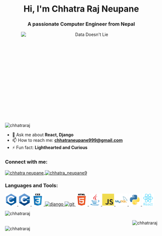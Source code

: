 <h1 align="center">Hi, I'm Chhatra Raj Neupane</h1>
<h3 align="center">A passionate Computer Engineer from Nepal</h3>

<p align="center">
  <img src="https://user-images.githubusercontent.com/55389276/140866485-8fb1c876-9a8f-4d6a-98dc-08c4981eaf70.gif" align="right" alt="Data Doesn't Lie" width="451" height="300" />
</p>

<p align="left">
  <img src="https://komarev.com/ghpvc/?username=chhatraraj&label=Profile%20views&color=0e75b6&style=flat" alt="chhatraraj" />
</p>

- 💬 Ask me about **React, Django**
- 📫 How to reach me: **chhatraneupane999@gmail.com**
- ⚡ Fun fact: **Lighthearted and Curious**

<h3 align="left">Connect with me:</h3>
<p align="left">
  <a href="https://www.linkedin.com/in/chhatra-neupane" target="blank">
    <img align="center" src="https://raw.githubusercontent.com/rahuldkjain/github-profile-readme-generator/master/src/images/icons/Social/linked-in-alt.svg" alt="chhatra neupane" height="30" width="40" />
  </a>
  <a href="https://instagram.com/chhatra_neupane9" target="blank">
    <img align="center" src="https://raw.githubusercontent.com/rahuldkjain/github-profile-readme-generator/master/src/images/icons/Social/instagram.svg" alt="chhatra_neupane9" height="30" width="40" />
  </a>
</p>

<h3 align="left">Languages and Tools:</h3>
<p align="left">
  <a href="https://www.cprogramming.com/" target="_blank" rel="noreferrer"> <img src="https://raw.githubusercontent.com/devicons/devicon/master/icons/c/c-original.svg" alt="c" width="40" height="40"/> </a> <a href="https://www.w3schools.com/cpp/" target="_blank" rel="noreferrer"> <img src="https://raw.githubusercontent.com/devicons/devicon/master/icons/cplusplus/cplusplus-original.svg" alt="cplusplus" width="40" height="40"/> </a> <a href="https://www.w3schools.com/css/" target="_blank" rel="noreferrer"> <img src="https://raw.githubusercontent.com/devicons/devicon/master/icons/css3/css3-original-wordmark.svg" alt="css3" width="40" height="40"/> </a> <a href="https://www.djangoproject.com/" target="_blank" rel="noreferrer"> <img src="https://cdn.worldvectorlogo.com/logos/django.svg" alt="django" width="40" height="40"/> </a> <a href="https://git-scm.com/" target="_blank" rel="noreferrer"> <img src="https://www.vectorlogo.zone/logos/git-scm/git-scm-icon.svg" alt="git" width="40" height="40"/> </a> <a href="https://www.w3.org/html/" target="_blank" rel="noreferrer"> <img src="https://raw.githubusercontent.com/devicons/devicon/master/icons/html5/html5-original-wordmark.svg" alt="html5" width="40" height="40"/> </a> <a href="https://www.java.com" target="_blank" rel="noreferrer"> <img src="https://raw.githubusercontent.com/devicons/devicon/master/icons/java/java-original.svg" alt="java" width="40" height="40"/> </a> <a href="https://developer.mozilla.org/en-US/docs/Web/JavaScript" target="_blank" rel="noreferrer"> <img src="https://raw.githubusercontent.com/devicons/devicon/master/icons/javascript/javascript-original.svg" alt="javascript" width="40" height="40"/> </a> <a href="https://www.mysql.com/" target="_blank" rel="noreferrer"> <img src="https://raw.githubusercontent.com/devicons/devicon/master/icons/mysql/mysql-original-wordmark.svg" alt="mysql" width="40" height="40"/> </a> <a href="https://www.python.org" target="_blank" rel="noreferrer"> <img src="https://raw.githubusercontent.com/devicons/devicon/master/icons/python/python-original.svg" alt="python" width="40" height="40"/> </a> <a href="https://reactjs.org/" target="_blank" rel="noreferrer"> <img src="https://raw.githubusercontent.com/devicons/devicon/master/icons/react/react-original-wordmark.svg" alt="react" width="40" height="40"/> </a> 
</p>

<p>
  <img src="https://github-readme-stats.vercel.app/api/top-langs?username=chhatraraj&show_icons=true&locale=en&layout=compact" alt="chhatraraj" />
</p>
<p align="right">
  &nbsp;<img style="margin-top: -39px;" src="https://github-readme-stats.vercel.app/api?username=chhatraraj&show_icons=true&locale=en" alt="chhatraraj" />
</p>

<p>
  <img align="center" style="margin-top: -27px;" src="https://github-readme-streak-stats.herokuapp.com/?user=chhatraraj&" alt="chhatraraj" />
</p>
